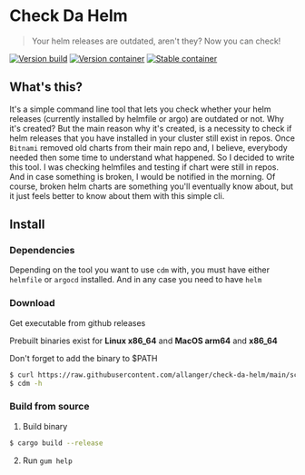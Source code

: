 # Check Da Helm
> Your helm releases are outdated, aren't they? Now you can check!

[![Version build](https://github.com/allanger/check-da-helm/actions/workflows/build-version.yaml/badge.svg)](https://github.com/allanger/check-da-helm/actions/workflows/build-version.yaml)
[![Version container](https://github.com/allanger/check-da-helm/actions/workflows/container-version.yaml/badge.svg)](https://github.com/allanger/check-da-helm/actions/workflows/container-version.yaml)
[![Stable container](https://github.com/allanger/check-da-helm/actions/workflows/container-stable.yaml/badge.svg)](https://github.com/allanger/check-da-helm/actions/workflows/container-stable.yaml)

## What's this?
It's a simple command line tool that lets you check whether your helm releases (currently installed by helmfile or argo) are outdated or not. Why it's created? But the main reason why it's created, is a necessity to check if helm releases that you have installed in your cluster still exist in repos. Once `Bitnami` removed old charts from their main repo and, I believe, everybody needed then some time to understand what happened. So I decided to write this tool. I was checking helmfiles and testing if chart were still in repos. And in case something is broken, I would be notified in the morning. Of course, broken helm charts are something you'll eventually know about, but it just feels better to know about them with this simple cli.

## Install 
### Dependencies
Depending on the tool you want to use `cdm` with, you must have either `helmfile` or `argocd` installed. And in any case you need to have `helm`

### Download 

Get executable from github releases

Prebuilt binaries exist for **Linux x86_64** and **MacOS arm64** and **x86_64**

Don't forget to add the binary to $PATH
```BASH
$ curl https://raw.githubusercontent.com/allanger/check-da-helm/main/scripts/download_cdh.sh | bash
$ cdm -h
```

### Build from source
1. Build binary
```BASH
$ cargo build --release
``` 
2. Run `gum help`

